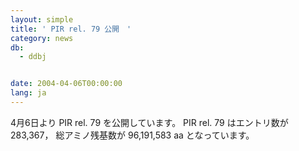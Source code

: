 ```yaml
---
layout: simple
title: ' PIR rel. 79 公開　'
category: news
db:
  - ddbj


date: 2004-04-06T00:00:00
lang: ja
---
```


4月6日より PIR rel. 79 を公開しています。 PIR rel. 79 はエントリ数が 283,367， 総アミノ残基数が 96,191,583 aa となっています。

